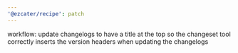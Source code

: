 ```yaml
---
'@ezcater/recipe': patch
---
```


workflow: update changelogs to have a title at the top so the changeset tool correctly inserts the version headers when updating the changelogs
